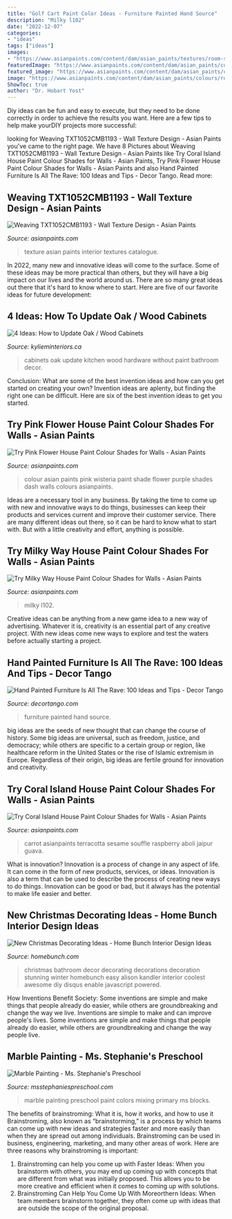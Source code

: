 ```yaml
---
title: "Golf Cart Paint Color Ideas - Furniture Painted Hand Source"
description: "Milky l102"
date: "2022-12-07"
categories:
- "ideas"
tags: ["ideas"]
images:
- "https://www.asianpaints.com/content/dam/asian_paints/textures/room-shots/interior-texture-room-shots-asian-paints-TXT1052CMB1193.jpg"
featuredImage: "https://www.asianpaints.com/content/dam/asian_paints/colours/room-shots/reds-oranges-colour-shade-asian-paints-8046.jpg"
featured_image: "https://www.asianpaints.com/content/dam/asian_paints/colours/room-shots/reds-oranges-colour-shade-asian-paints-8046.jpg"
image: "https://www.asianpaints.com/content/dam/asian_paints/colours/room-shots/whites-colour-shade-asian-paints-L102.jpg"
ShowToc: true
author: "Dr. Hobart Yost"
---
```



Diy ideas can be fun and easy to execute, but they need to be done correctly in order to achieve the results you want. Here are a few tips to help make yourDIY projects more successful:

	

		
looking for Weaving TXT1052CMB1193 - Wall Texture Design - Asian Paints you've came to the right page. We have 8 Pictures about Weaving TXT1052CMB1193 - Wall Texture Design - Asian Paints like Try Coral Island House Paint Colour Shades for Walls - Asian Paints, Try Pink Flower House Paint Colour Shades for Walls - Asian Paints and also Hand Painted Furniture Is All The Rave: 100 Ideas and Tips - Decor Tango. Read more:
		
    
## Weaving TXT1052CMB1193 - Wall Texture Design - Asian Paints

<img loading=lazy src="https://www.asianpaints.com/content/dam/asian_paints/textures/room-shots/interior-texture-room-shots-asian-paints-TXT1052CMB1193.jpg" onerror="this.onerror=null;this.src='https://tse3.mm.bing.net/th?id=OIP.EBNThqO3MSh2g73YpTsEjQHaGK&amp;pid=15.1';" alt="Weaving TXT1052CMB1193 - Wall Texture Design - Asian Paints">

_Source: asianpaints.com_

>texture asian paints interior textures catalogue. 

	

In 2022, many new and innovative ideas will come to the surface. Some of these ideas may be more practical than others, but they will have a big impact on our lives and the world around us. There are so many great ideas out there that it's hard to know where to start. Here are five of our favorite ideas for future development:

    
## 4 Ideas: How To Update Oak / Wood Cabinets

<img loading=lazy src="http://i1.wp.com/www.kylieminteriors.ca/wp-content/uploads/2016/05/Ideas-to-update-oak-kitchen-or-bathroom-cabinets-without-paint.-Including-hardware-and-decor.-Design-by-Julie-Blanner.jpg?fit=683%2C1024" onerror="this.onerror=null;this.src='https://tse1.mm.bing.net/th?id=OIP.Q9PPK2grQ8HTpcfVPbb9DQHaLG&amp;pid=15.1';" alt="4 Ideas: How to Update Oak / Wood Cabinets">

_Source: kylieminteriors.ca_

>cabinets oak update kitchen wood hardware without paint bathroom decor. 

	

Conclusion: What are some of the best invention ideas and how can you get started on creating your own?
Invention ideas are aplenty, but finding the right one can be difficult. Here are six of the best invention ideas to get you started.

    
## Try Pink Flower House Paint Colour Shades For Walls - Asian Paints

<img loading=lazy src="https://www.asianpaints.com/content/dam/asian_paints/colours/room-shots/purples-pinks-colour-shade-asian-paints-9414.jpg" onerror="this.onerror=null;this.src='https://tse4.mm.bing.net/th?id=OIP.wtSNWRRcye3l0lb27hDzugHaGK&amp;pid=15.1';" alt="Try Pink Flower House Paint Colour Shades for Walls - Asian Paints">

_Source: asianpaints.com_

>colour asian paints pink wisteria paint shade flower purple shades dash walls colours asianpaints. 

	

Ideas are a necessary tool in any business. By taking the time to come up with new and innovative ways to do things, businesses can keep their products and services current and improve their customer service. There are many different ideas out there, so it can be hard to know what to start with. But with a little creativity and effort, anything is possible.

    
## Try Milky Way House Paint Colour Shades For Walls - Asian Paints

<img loading=lazy src="https://www.asianpaints.com/content/dam/asian_paints/colours/room-shots/whites-colour-shade-asian-paints-L102.jpg" onerror="this.onerror=null;this.src='https://tse1.mm.bing.net/th?id=OIP.u328LEch5NN9WpyiTsqqNQHaGK&amp;pid=15.1';" alt="Try Milky Way House Paint Colour Shades for Walls - Asian Paints">

_Source: asianpaints.com_

>milky l102. 

	

Creative ideas can be anything from a new game idea to a new way of advertising. Whatever it is, creativity is an essential part of any creative project. With new ideas come new ways to explore and test the waters before actually starting a project.

    
## Hand Painted Furniture Is All The Rave: 100 Ideas And Tips - Decor Tango

<img loading=lazy src="https://decortango.com/wp-content/uploads/2019/11/painted-furniture-95a.jpeg" onerror="this.onerror=null;this.src='https://tse4.mm.bing.net/th?id=OIP.XHJAeUmXWnpOx-Clp7opyQHaLK&amp;pid=15.1';" alt="Hand Painted Furniture Is All The Rave: 100 Ideas and Tips - Decor Tango">

_Source: decortango.com_

>furniture painted hand source. 

	

big ideas are the seeds of new thought that can change the course of history. Some big ideas are universal, such as freedom, justice, and democracy; while others are specific to a certain group or region, like healthcare reform in the United States or the rise of Islamic extremism in Europe. Regardless of their origin, big ideas are fertile ground for innovation and creativity.

    
## Try Coral Island House Paint Colour Shades For Walls - Asian Paints

<img loading=lazy src="https://www.asianpaints.com/content/dam/asian_paints/colours/room-shots/reds-oranges-colour-shade-asian-paints-8046.jpg" onerror="this.onerror=null;this.src='https://tse2.mm.bing.net/th?id=OIP.5GFExQ0OWruJAeT3tMgR3gHaFW&amp;pid=15.1';" alt="Try Coral Island House Paint Colour Shades for Walls - Asian Paints">

_Source: asianpaints.com_

>carrot asianpaints terracotta sesame souffle raspberry aboli jaipur guava. 

	

What is innovation?
Innovation is a process of change in any aspect of life. It can come in the form of new products, services, or ideas. Innovation is also a term that can be used to describe the process of creating new ways to do things. Innovation can be good or bad, but it always has the potential to make life easier and better.

    
## New Christmas Decorating Ideas - Home Bunch Interior Design Ideas

<img loading=lazy src="http://www.homebunch.com/wp-content/uploads/2015/12/Bathroom-Christmas.-Bathroom-Christmas-Decor.-Bathroom-Christmas-Decor-Ideas.-Bathroom-Christmas-Decorating-Ideas.-Bathroom-ChristmasDecor-Alison-Kandler-Interior-Design..jpg" onerror="this.onerror=null;this.src='https://tse1.mm.bing.net/th?id=OIP.PO1AZDMGT3Brxavv8fjRxwHaLB&amp;pid=15.1';" alt="New Christmas Decorating Ideas - Home Bunch Interior Design Ideas">

_Source: homebunch.com_

>christmas bathroom decor decorating decorations decoration stunning winter homebunch easy alison kandler interior coolest awesome diy disqus enable javascript powered. 

	

How Inventions Benefit Society: Some inventions are simple and make things that people already do easier, while others are groundbreaking and change the way we live.
Inventions are simple to make and can improve people's lives. Some inventions are simple and make things that people already do easier, while others are groundbreaking and change the way people live.

    
## Marble Painting - Ms. Stephanie&#039;s Preschool

<img loading=lazy src="http://msstephaniespreschool.com/wp-content/uploads/2016/02/Art-in-the-Preschool-Marble-Painting--1024x780.jpg" onerror="this.onerror=null;this.src='https://tse4.mm.bing.net/th?id=OIP.AtrraZDphRFJacDF1sF6hgHaFp&amp;pid=15.1';" alt="Marble Painting - Ms. Stephanie&#039;s Preschool">

_Source: msstephaniespreschool.com_

>marble painting preschool paint colors mixing primary ms blocks. 

	

The benefits of brainstroming: What it is, how it works, and how to use it
Brainstroming, also known as “brainstorming,” is a process by which teams can come up with new ideas and strategies faster and more easily than when they are spread out among individuals. Brainstroming can be used in business, engineering, marketing, and many other areas of work. Here are three reasons why brainstroming is important: 
1. Brainstroming can help you come up with Faster Ideas: When you brainstorm with others, you may end up coming up with concepts that are different from what was initially proposed. This allows you to be more creative and efficient when it comes to coming up with solutions. 
2. Brainstroming Can Help You Come Up With Moreorthern Ideas: When team members brainstorm together, they often come up with ideas that are outside the scope of the original proposal.

